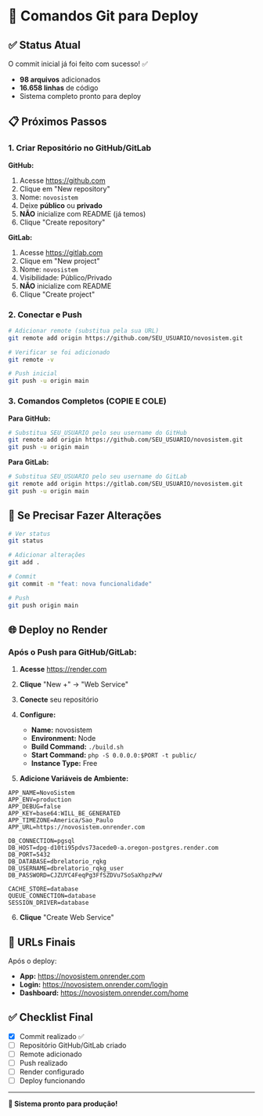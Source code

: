 # 🚀 Comandos Git para Deploy

## ✅ Status Atual
O commit inicial já foi feito com sucesso! ✅
- **98 arquivos** adicionados
- **16.658 linhas** de código
- Sistema completo pronto para deploy

## 📋 Próximos Passos

### 1. Criar Repositório no GitHub/GitLab

**GitHub:**
1. Acesse https://github.com
2. Clique em "New repository"
3. Nome: `novosistem`
4. Deixe **público** ou **privado**
5. **NÃO** inicialize com README (já temos)
6. Clique "Create repository"

**GitLab:**
1. Acesse https://gitlab.com
2. Clique em "New project"
3. Nome: `novosistem`
4. Visibilidade: Público/Privado
5. **NÃO** inicialize com README
6. Clique "Create project"

### 2. Conectar e Push

```bash
# Adicionar remote (substitua pela sua URL)
git remote add origin https://github.com/SEU_USUARIO/novosistem.git

# Verificar se foi adicionado
git remote -v

# Push inicial
git push -u origin main
```

### 3. Comandos Completos (COPIE E COLE)

**Para GitHub:**
```bash
# Substitua SEU_USUARIO pelo seu username do GitHub
git remote add origin https://github.com/SEU_USUARIO/novosistem.git
git push -u origin main
```

**Para GitLab:**
```bash
# Substitua SEU_USUARIO pelo seu username do GitLab
git remote add origin https://gitlab.com/SEU_USUARIO/novosistem.git
git push -u origin main
```

## 🔧 Se Precisar Fazer Alterações

```bash
# Ver status
git status

# Adicionar alterações
git add .

# Commit
git commit -m "feat: nova funcionalidade"

# Push
git push origin main
```

## 🌐 Deploy no Render

### Após o Push para GitHub/GitLab:

1. **Acesse** https://render.com
2. **Clique** "New +" → "Web Service"
3. **Conecte** seu repositório
4. **Configure:**
   - **Name:** novosistem
   - **Environment:** Node
   - **Build Command:** `./build.sh`
   - **Start Command:** `php -S 0.0.0.0:$PORT -t public/`
   - **Instance Type:** Free

5. **Adicione Variáveis de Ambiente:**
```env
APP_NAME=NovoSistem
APP_ENV=production
APP_DEBUG=false
APP_KEY=base64:WILL_BE_GENERATED
APP_TIMEZONE=America/Sao_Paulo
APP_URL=https://novosistem.onrender.com

DB_CONNECTION=pgsql
DB_HOST=dpg-d10ti95pdvs73acede0-a.oregon-postgres.render.com
DB_PORT=5432
DB_DATABASE=dbrelatorio_rqkg
DB_USERNAME=dbrelatorio_rqkg_user
DB_PASSWORD=CJZUYC4FeqPg3FfSZDVu7SoSaXhpzPwV

CACHE_STORE=database
QUEUE_CONNECTION=database
SESSION_DRIVER=database
```

6. **Clique** "Create Web Service"

## 🎯 URLs Finais

Após o deploy:
- **App:** https://novosistem.onrender.com
- **Login:** https://novosistem.onrender.com/login
- **Dashboard:** https://novosistem.onrender.com/home

## ✅ Checklist Final

- [x] Commit realizado ✅
- [ ] Repositório GitHub/GitLab criado
- [ ] Remote adicionado
- [ ] Push realizado
- [ ] Render configurado
- [ ] Deploy funcionando

---

**🎉 Sistema pronto para produção!** 